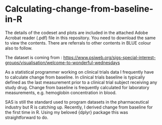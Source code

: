 # Calculating-change-from-baseline-in-R

The details of the codeset and plots are included in the attached Adobe Acrobat reader (.pdf) file in this repository. 
You need to download the same to view the contents. There are referrals to other contents in BLUE colour also to follow.

The dataset is coming from : https://www.psiweb.org/sigs-special-interest-groups/visualisation/welcome-to-wonderful-wednesdays

As a statistical programmer working on clinical trials data I frequently have to calculate change from baseline. In clinical trials baseline is typically defined as the last measurement prior to a clinical trial subject receiving any study drug. Change from baseline is frequently calculated for laboratory measurements, e.g. hemoglobin concentration in blood.

SAS is still the standard used to program datasets in the pharmaceutical industry but R is catching up. Recently, I derived change from baseline for the first time in R. Using my beloved {dplyr} package this was straightforward to do.
